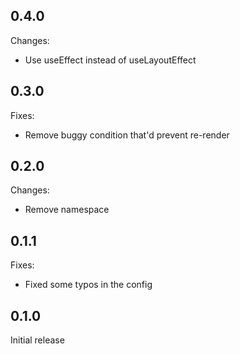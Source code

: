 ## 0.4.0

Changes:

- Use useEffect instead of useLayoutEffect

## 0.3.0

Fixes:

- Remove buggy condition that'd prevent re-render

## 0.2.0

Changes:

- Remove namespace

## 0.1.1

Fixes:

- Fixed some typos in the config

## 0.1.0

Initial release
